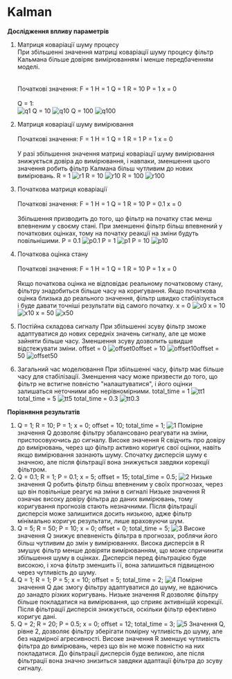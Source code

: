 # Kalman  
**Дослідження впливу параметрів**  
1. Матриця коваріації шуму процесу  
При збільшенні значення матриці коваріації шуму процесу фільтр Кальмана більше довіряє вимірюванням і менше передбаченням моделі.  
<br><br>
Початкові значення:
F = 1
H = 1
Q = 1
R = 10
P = 1
x = 0
<br><br>
Q = 1:  
![q1](screenshots/q1.jpg)
Q = 10
![q10](screenshots/q10.jpg)
Q = 100
![q100](screenshots/q100.jpg)

2. Матриця коваріації шуму вимірювання
<br><br>
Початкові значення:
F = 1
H = 1
Q = 1
R = 1
P = 1
x = 0
<br><br>
У разі збільшення значення матриці коваріації шуму вимірювання знижується довіра до вимірювання, і навпаки, зменшення цього значення робить фільтр Калмана більш чутливим до нових вимірювань.
R = 1
![r1](screenshots/r1.jpg)
R = 10
![r10](screenshots/r10.jpg)
R = 100
![r100](screenshots/r100.jpg)

3. Початкова матриця коваріації
<br><br>
Початкові значення:
F = 1
H = 1
Q = 1
R = 10
P = 0.1
x = 0
<br><br>
Збільшення призводить до того, що фільтр на початку стає менш впевненим у своєму стані. При зменшенні фільтр більш впевнений у початкових оцінках, тому на початку реакції на зміни будуть повільнішими.
P = 0.1
![p0.1](screenshots/p0.1.jpg)
P = 1
![p1](screenshots/p1.jpg)
P = 10
![p10](screenshots/p10.jpg)

4. Початкова оцінка стану
<br><br>
Початкові значення:
F = 1
H = 1
Q = 1
R = 10
P = 1
x = 0
<br><br>
Якщо початкова оцінка не відповідає реальному початковому стану, фільтру знадобиться більше часу на коригування. Якщо початкова оцінка близька до реального значення, фільтр швидко стабілізується і буде давати точніші результати від самого початку.
x = 0
![x0](screenshots/x0.jpg)
x = 10
![x10](screenshots/x10.jpg)
x = 50
![x50](screenshots/x50.jpg)

5. Постійна складова сигналу
При збільшенні зсуву фільтр зможе адаптуватися до нових середніх значень сигналу, але це може зайняти більше часу. Зменшення зсуву дозволить швидше відстежувати зміни.
offset = 0
![offset0](screenshots/offset0.jpg)offset = 10
![offset10](screenshots/offset10.jpg)offset = 50
![offset50](screenshots/offset50.jpg)

6. Загальний час моделювання
При збільшенні часу, фільтр має більше часу для стабілізації. Зменшення часу може призвести до того, що фільтр не встигне повністю "налаштуватися", і його оцінки залишаться неточними або нерівномірними.
total_time = 1
![tt1](screenshots/tt1.jpg)
total_time = 5
![tt5](screenshots/tt5.jpg)
total_time = 0.3
![tt0.3](screenshots/tt0.3.jpg)

**Порівняння результатів**  

1. Q = 1;
R = 10;
P = 1;
x = 0;
offset = 10;
total_time = 1;
![1](screenshots/1.jpg)
Помірне значення Q дозволяє фільтру збалансовано реагувати на зміни, пристосовуючись до сигналу. Високе значення R свідчить про довіру до вимірювань, через що фільтр активно коригує свої оцінки, навіть якщо вимірювання зазнають шуму. Спочатку дисперсія шуму є значною, але після фільтрації вона знижується завдяки корекції фільтром.
2. Q = 0.1;
R = 1;
P = 0.1;
x = 5;
offset = 15;
total_time = 0.5;
![2](screenshots/2.jpg)
Низьке значення Q робить фільтр більш впевненим у своїх прогнозах, через що він повільніше реагує на зміни в сигналі
Низьке значення R означає високу довіру фільтра до даних вимірювань, тому коригування прогнозів стають незначними.
Після фільтрації дисперсія може залишитися досить низькою, адже фільтр мінімально коригує результати, лише враховуючи шум.
3. Q = 5;
R = 50;
P = 10;
x = 0;
offset = 0;
total_time = 5;
![3](screenshots/3.jpg)
Високе значення Q знижує впевненість фільтра в прогнозах, роблячи його більш чутливим до змін у вимірюваннях.
Висока дисперсія в R змушує фільтр менше довіряти вимірюванням, що може спричинити збільшення шуму в оцінках.
Дисперсія перед фільтрацією буде високою, і хоча фільтр зменшить її, вона залишиться підвищеною через чутливість до шуму.
4. Q = 1;
R = 1;
P = 5;
x = 10;
offset = 5;
total_time = 2;
![4](screenshots/4.jpg)
Помірне значення Q дає змогу фільтру адаптуватися до шуму, не вдаючись до занадто різких коригувань. Низьке значення R дозволяє фільтру більше покладатися на вимірювання, що сприяє активнішій корекції. Після фільтрації дисперсія знижується, оскільки фільтр ефективно коригує дані.
5. Q = 2;
R = 20;
P = 0.5;
x = 0;
offset = 12;
total_time = 3;
![5](screenshots/5.jpg)
Значення Q, рівне 2, дозволяє фільтру зберігати помірну чутливість до шуму, але без надмірної агресивності. Високе значення R зменшує чутливість фільтра до вимірювань, через що він не може повністю на них покладатися. До фільтрації дисперсія буде великою, але після фільтрації вона значно знизиться завдяки адаптації фільтра до зсуву сигналу.